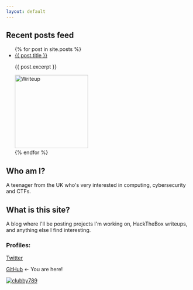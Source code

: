 ```yaml
---
layout: default
---
```



## Recent posts feed
<ul>
  {% for post in site.posts %}
    <li>
      <a href="{{ post.url }}">{{ post.title }}</a>
	<span><p>{{ post.excerpt }}</p> <img src="/assets/{{post.image}}" alt="Writeup" style="width:200px;"> </span>
    </li>
  {% endfor %}
</ul>

## Who am I?
A teenager from the UK who's very interested in computing, cybersecurity and CTFs.

## What is this site?
A blog where I'll be posting projects I'm working on, HackTheBox writeups, and anything else I find interesting.

### Profiles:
[Twitter](https://twitter.com/JamieHDaniel)

[GitHub](https://github.com/clubby789) <- You are here!

[![clubby789](https://www.hackthebox.eu/badge/image/83743)](https://www.hackthebox.eu/home/users/profile/83743)

